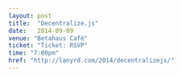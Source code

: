 ```yaml
---
layout: post
title:  "Decentralize.js"
date:   2014-09-09
venue: "Betahaus Café"
ticket: "Ticket: RSVP"
time: "7:00pm"
href: "http://lanyrd.com/2014/decentralizejs/"
---
```

